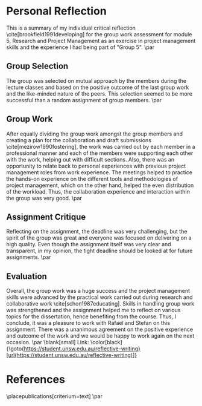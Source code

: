# Personal Reflection

This is a summary of my individual critical reflection \cite[brookfield1991developing] for the group work assessment for module 5, Research and Project Management as an exercise in project management skills and the experience I had being part of "Group 5". \par

## Group Selection

The group was selected on mutual approach by the members during the lecture classes and based on the positive outcome of the last group work and the like-minded nature of the peers.
This selection seemed to be more successful than a random assignment of group members. \par

## Group Work

After equally dividing the group work amongst the group members and creating a plan for the collaboration and draft submissions \cite[mezirow1990fostering], the work was carried out by each member in a professional manner and each of the members were supporting each other with the work, helping out with difficult sections.
Also, there was an opportunity to relate back to personal experiences with previous project management roles from work experience.
The meetings helped to practice the hands-on experience on the different tools and methodologies of project management, which on the other hand, helped the even distribution of the workload. Thus, the collaboration experience and interaction within the group was very good. \par

## Assignment Critique

Reflecting on the assignment, the deadline was very challenging, but the spirit of the group was great and everyone was focused on delivering on a high quality.
Even though the assignment itself was very clear and transparent, in my opinion, the tight deadline should be looked at for future assignments. \par

## Evaluation

Overall, the group work was a huge success and the project management skills were advanced by the practical work carried out during research and collaborative work \cite[schon1987educating].
Skills in handling group work was strengthened and the assignment helped me to reflect on various topics for the dissertation, hence benefiting from the course.
Thus, I conclude, it was a pleasure to work with Rafael and Stefan on this assignment. There was a unanimous agreement on the positive experience and outcome of the work and we would be happy to work again on the next occasion. \par
\blank[small]
Link: \color[black]{\goto{https://student.unsw.edu.au/reflective-writing}[url(https://student.unsw.edu.au/reflective-writing)]}

# References

\placepublications[criterium=text] \par
